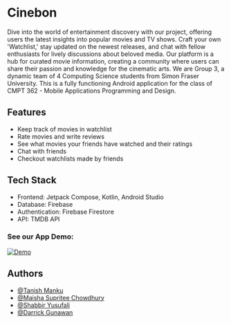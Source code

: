 
# Cinebon

Dive into the world of entertainment discovery with our project, offering users the latest insights into popular movies and TV shows. 
Craft your own 'Watchlist,' stay updated on the newest releases, and chat with fellow enthusiasts for lively discussions about beloved media. 
Our platform is a hub for curated movie information, creating a community where users can share their passion and knowledge for the cinematic arts.
We are Group 3, a dynamic team of 4 Computing Science students from Simon Fraser University. This is a fully functioning Android application for the class of CMPT 362 - Mobile Applications Programming and Design.

## Features

- Keep track of movies in watchlist
- Rate movies and write reviews
- See what movies your friends have watched and their ratings
- Chat with friends
- Checkout watchlists made by friends

## Tech Stack

- Frontend: Jetpack Compose, Kotlin, Android Studio
- Database: Firebase
- Authentication: Firebase Firestore
- API: TMDB API


### See our App Demo:

[![Demo](https://img.youtube.com/vi/vZ53S-FjCyE/0.jpg)](https://www.youtube.com/watch?v=vZ53S-FjCyE)


## Authors

- [@Tanish Manku](https://github.com/tanish2k09)
- [@Maisha Supritee Chowdhury](https://github.com/maishaSupritee)
- [@Shabbir Yusufali](https://github.com/shabbiryusufali)
- [@Darrick Gunawan](https://github.com/Darrickg)


